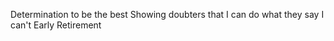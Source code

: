 Determination to be the best
Showing doubters that I can do what they say I can't
Early Retirement 
